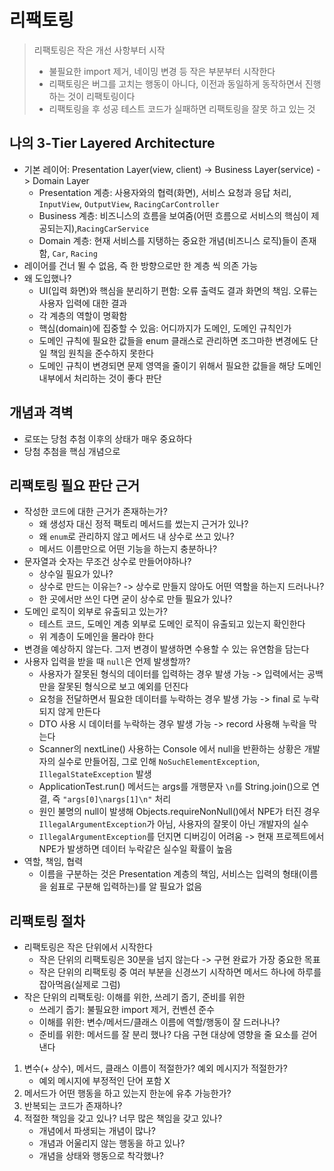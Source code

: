 # 리팩토링
> 리팩토링은 작은 개선 사항부터 시작
> - 불필요한 import 제거, 네이밍 변경 등 작은 부분부터 시작한다
> - 리팩토링은 버그를 고치는 행동이 아니다, 이전과 동일하게 동작하면서 진행하는 것이 리팩토링이다
> - 리팩토링을 후 성공 테스트 코드가 실패하면 리팩토링을 잘못 하고 있는 것

## 나의 3-Tier Layered Architecture
- 기본 레이어: Presentation Layer(view, client) -> Business Layer(service) -> Domain Layer
    - Presentation 계층: 사용자와의 협력(화면), 서비스 요청과 응답 처리, `InputView`, `OutputView`, `RacingCarController`
    - Business 계층: 비즈니스의 흐름을 보여줌(어떤 흐름으로 서비스의 핵심이 제공되는지),`RacingCarService`
    - Domain 계층: 현재 서비스를 지탱하는 중요한 개념(비즈니스 로직)들이 존재함, `Car`, `Racing`
- 레이어를 건너 뛸 수 없음, 즉 한 방향으로만 한 계층 씩 의존 가능
- 왜 도입했나?
    - UI(입력 화면)와 핵심을 분리하기 편함: 오류 출력도 결과 화면의 책임. 오류는 사용자 입력에 대한 결과
    - 각 계층의 역할이 명확함
    - 핵심(domain)에 집중할 수 있음: 어디까지가 도메인, 도메인 규칙인가
    - 도메인 규칙에 필요한 값들을 enum 클래스로 관리하면 조그마한 변경에도 단일 책임 원칙을 준수하지 못한다
    - 도메인 규칙이 변경되면 문제 영역을 줄이기 위해서 필요한 값들을 해당 도메인 내부에서 처리하는 것이 좋다 판단

## 개념과 격벽
- 로또는 당첨 추첨 이후의 상태가 매우 중요하다
- 당첨 추첨을 핵심 개념으로

## 리팩토링 필요 판단 근거
- 작성한 코드에 대한 근거가 존재하는가?
    - 왜 생성자 대신 정적 팩토리 메서드를 썼는지 근거가 있나?
    - 왜 `enum`로 관리하지 않고 메서드 내 상수로 쓰고 있나?
    - 메서드 이름만으로 어떤 기능을 하는지 충분하나?
- 문자열과 숫자는 무조건 상수로 만들어야하나?
    - 상수일 필요가 있나?
    - 상수로 만드는 이유는? -> 상수로 만들지 않아도 어떤 역할을 하는지 드러나나?
    - 한 곳에서만 쓰인 다면 굳이 상수로 만들 필요가 있나?
- 도메인 로직이 외부로 유출되고 있는가?
    - 테스트 코드, 도메인 계층 외부로 도메인 로직이 유출되고 있는지 확인한다
    - 위 계층이 도메인을 몰라야 한다
- 변경을 예상하지 않는다. 그저 변경이 발생하면 수용할 수 있는 유연함을 담는다
- 사용자 입력을 받을 때 `null`은 언제 발생할까?
    - 사용자가 잘못된 형식의 데이터를 입력하는 경우 발생 가능 -> 입력에서는 공백만을 잘못된 형식으로 보고 예외를 던진다
    - 요청을 전달하면서 필요한 데이터를 누락하는 경우 발생 가능 -> final 로 누락되지 않게 만든다
    - DTO 사용 시 데이터를 누락하는 경우 발생 가능 -> record 사용해 누락을 막는다
    - Scanner의 nextLine() 사용하는 Console 에서 null을 반환하는 상황은 개발자의 실수로 만들어짐, 그로 인해 `NoSuchElementException`, `IllegalStateException` 발생
    - ApplicationTest.run() 메서드는 args를 개행문자 `\n`를 String.join()으로 연결, 즉 `"args[0]\nargs[1]\n"` 처리
    - 원인 불명의 null이 발생해 Objects.requireNonNull()에서 NPE가 터진 경우 `IllegalArgumentException`가 아님, 사용자의 잘못이 아닌 개발자의 실수
    - `IllegalArgumentException`를 던지면 디버깅이 어려움 -> 현재 프로젝트에서 NPE가 발생하면 데이터 누락같은 실수일 확률이 높음
- 역할, 책임, 협력
    - 이름을 구분하는 것은 Presentation 계층의 책임, 서비스는 입력의 형태(이름을 쉼표로 구분해 입력하는)를 알 필요가 없음

## 리팩토링 절차
- 리팩토링은 작은 단위에서 시작한다
    - 작은 단위의 리팩토링은 30분을 넘지 않는다 -> 구현 완료가 가장 중요한 목표
    - 작은 단위의 리팩토링 중 여러 부분을 신경쓰기 시작하면 메서드 하나에 하루를 잡아먹음(실제로 그럼)
- 작은 단위의 리팩토링: 이해를 위한, 쓰레기 줍기, 준비를 위한
    - 쓰레기 줍기: 불필요한 import 제거, 컨벤션 준수
    - 이해를 위한: 변수/메서드/클래스 이름에 역할/행동이 잘 드러나나?
    - 준비를 위한: 메서드를 잘 분리 했나? 다음 구현 대상에 영향을 줄 요소를 걷어낸다

1. 변수(+ 상수), 메서드, 클래스 이름이 적절한가? 예외 메시지가 적절한가?
    - 예외 메시지에 부정적인 단어 포함 X
2. 메서드가 어떤 행동을 하고 있는지 한눈에 유추 가능한가?
3. 반복되는 코드가 존재하나?
4. 적절한 책임을 갖고 있나? 너무 많은 책임을 갖고 있나?
    - 개념에서 파생되는 개념이 많나?
    - 개념과 어울리지 않는 행동을 하고 있나?
    - 개념을 상태와 행동으로 착각했나?
